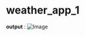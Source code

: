 # weather_app_1

**output** : ![Image](https://github.com/user-attachments/assets/e7e16274-5161-43db-a3a0-c9aa9342108c)




